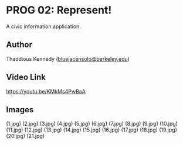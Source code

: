 # PROG 02: Represent!

A civic information application.

## Author

Thaddious Kennedy (bluejacensolo@berkeley.edu)

## Video Link

https://youtu.be/KMkMs4PwBaA

## Images

(1.jpg)
(2.jpg)
(3.jpg)
(4.jpg)
(5.jpg)
(6.jpg)
(7.jpg)
(8.jpg)
(9.jpg)
(10.jpg)
(11.jpg)
(12.jpg)
(13.jpg)
(14.jpg)
(15.jpg)
(16.jpg)
(17.jpg)
(18.jpg)
(19.jpg)
(20.jpg)
(21.jpg)
